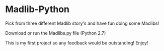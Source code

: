 # Madlib-Python
Pick from three different Madlib story's and have fun doing some Madlibs!

Download or run the Madlibs.py file (Python 2.7)

This is my first project so any feedback would be outstanding!
Enjoy!
